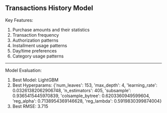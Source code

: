 ## Transactions History Model 
Key Features:
1. Purchase amounts and their statistics
2. Transaction frequency
3. Authorization patterns
4. Installment usage patterns
5. Day/time preferences
6. Category usage patterns

---

Model Evaluation:
1. Best Model: LightGBM 
2. Best Hyperparams: {'num_leaves': 153, 'max_depth': 4, 'learning_rate': 0.03261382062906748, 'n_estimators': 405, 'subsample': 0.9365415445970839, 'colsample_bytree': 0.6203360949599604, 'reg_alpha': 0.7138954369146628, 'reg_lambda': 0.5919830399874004}
3. Best RMSE: 3.715
